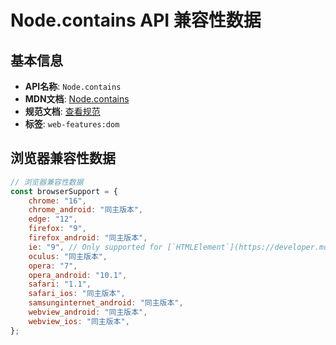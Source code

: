 # Node.contains API 兼容性数据

## 基本信息

- **API名称**: `Node.contains`
- **MDN文档**: [Node.contains](https://developer.mozilla.org/docs/Web/API/Node/contains)
- **规范文档**: [查看规范](https://dom.spec.whatwg.org/#ref-for-dom-node-contains①)
- **标签**: `web-features:dom`

## 浏览器兼容性数据

```javascript
// 浏览器兼容性数据
const browserSupport = {
    chrome: "16",
    chrome_android: "同主版本",
    edge: "12",
    firefox: "9",
    firefox_android: "同主版本",
    ie: "9", // Only supported for [`HTMLElement`](https://developer.mozilla.org/docs/Web/API/HTMLElement), not all ...,
    oculus: "同主版本",
    opera: "7",
    opera_android: "10.1",
    safari: "1.1",
    safari_ios: "同主版本",
    samsunginternet_android: "同主版本",
    webview_android: "同主版本",
    webview_ios: "同主版本",
};

```

